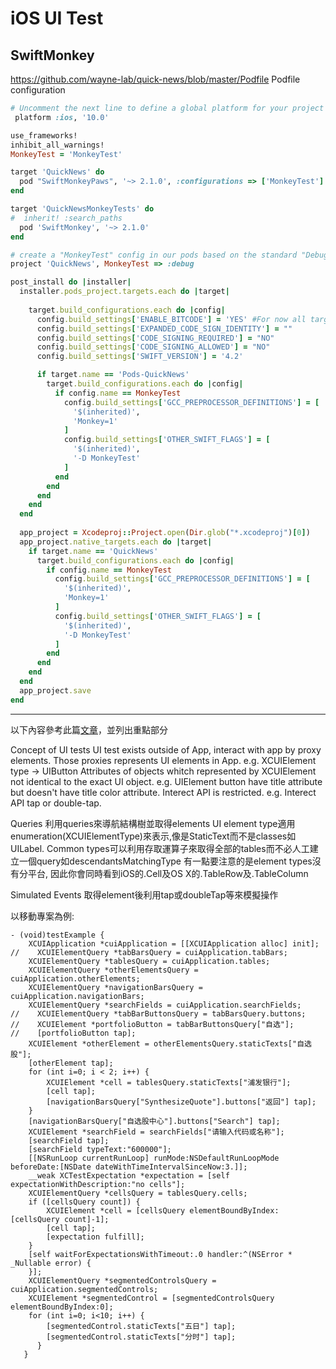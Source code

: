 # iOS UI Test

## SwiftMonkey
https://github.com/wayne-lab/quick-news/blob/master/Podfile
Podfile configuration
```ruby
# Uncomment the next line to define a global platform for your project
 platform :ios, '10.0'

use_frameworks!
inhibit_all_warnings!
MonkeyTest = 'MonkeyTest'

target 'QuickNews' do
  pod "SwiftMonkeyPaws", '~> 2.1.0', :configurations => ['MonkeyTest']
end

target 'QuickNewsMonkeyTests' do
#  inherit! :search_paths
  pod 'SwiftMonkey', '~> 2.1.0'
end

# create a "MonkeyTest" config in our pods based on the standard "Debug" target
project 'QuickNews', MonkeyTest => :debug

post_install do |installer|
  installer.pods_project.targets.each do |target|
    
    target.build_configurations.each do |config|
      config.build_settings['ENABLE_BITCODE'] = 'YES' #For now all targets must have bitcode disabled :-(
      config.build_settings['EXPANDED_CODE_SIGN_IDENTITY'] = ""
      config.build_settings['CODE_SIGNING_REQUIRED'] = "NO"
      config.build_settings['CODE_SIGNING_ALLOWED'] = "NO"
      config.build_settings['SWIFT_VERSION'] = '4.2'

      if target.name == 'Pods-QuickNews'
        target.build_configurations.each do |config|
          if config.name == MonkeyTest
            config.build_settings['GCC_PREPROCESSOR_DEFINITIONS'] = [
              '$(inherited)',
              'Monkey=1'
            ]
            config.build_settings['OTHER_SWIFT_FLAGS'] = [
              '$(inherited)',
              '-D MonkeyTest'
            ]
          end
        end
      end
    end
  end
  
  app_project = Xcodeproj::Project.open(Dir.glob("*.xcodeproj")[0])
  app_project.native_targets.each do |target|
    if target.name == 'QuickNews'
      target.build_configurations.each do |config|
        if config.name == MonkeyTest
          config.build_settings['GCC_PREPROCESSOR_DEFINITIONS'] = [
            '$(inherited)',
            'Monkey=1'
          ]
          config.build_settings['OTHER_SWIFT_FLAGS'] = [
            '$(inherited)',
            '-D MonkeyTest'
          ]
        end
      end
    end
  end
  app_project.save
end
```

------------
以下內容參考此篇[文章](https://www.bignerdranch.com/blog/ui-testing-in-xcode-7-part-1-ui-testing-gotchas/)，並列出重點部分

Concept of UI tests
UI test exists outside of App, interact with app by proxy elements.
Those proxies represents UI elements in App.
e.g. XCUIElement type -> UIButton
Attributes of objects whitch represented by XCUIElement not identical to the exact UI object.
e.g. UIElement button have title attribute but doesn't have title color attribute.
Interect API is restricted.
e.g. Interect API tap or double-tap.

Queries
利用queries來導航結構樹並取得elements
UI element type適用enumeration(XCUIElementType)來表示,像是StaticText而不是classes如UILabel.
Common types可以利用存取運算子來取得全部的tables而不必人工建立一個query如descendantsMatchingType
有一點要注意的是element types沒有分平台, 因此你會同時看到iOS的.Cell及OS X的.TableRow及.TableColumn

Simulated Events
取得element後利用tap或doubleTap等來模擬操作

以移動專案為例:

```
- (void)testExample {
    XCUIApplication *cuiApplication = [[XCUIApplication alloc] init];
//    XCUIElementQuery *tabBarsQuery = cuiApplication.tabBars;
    XCUIElementQuery *tablesQuery = cuiApplication.tables;
    XCUIElementQuery *otherElementsQuery = cuiApplication.otherElements;
    XCUIElementQuery *navigationBarsQuery = cuiApplication.navigationBars;
    XCUIElementQuery *searchFields = cuiApplication.searchFields;
//    XCUIElementQuery *tabBarButtonsQuery = tabBarsQuery.buttons;
//    XCUIElement *portfolioButton = tabBarButtonsQuery["自选"];
//    [portfolioButton tap];
    XCUIElement *otherElement = otherElementsQuery.staticTexts["自选股"];
    [otherElement tap];
    for (int i=0; i < 2; i++) {
        XCUIElement *cell = tablesQuery.staticTexts["浦发银行"];
        [cell tap];
        [navigationBarsQuery["SynthesizeQuote"].buttons["返回"] tap];
    }
    [navigationBarsQuery["自选股中心"].buttons["Search"] tap];
    XCUIElement *searchField = searchFields["请输入代码或名称"];
    [searchField tap];
    [searchField typeText:"600000"];
    [[NSRunLoop currentRunLoop] runMode:NSDefaultRunLoopMode beforeDate:[NSDate dateWithTimeIntervalSinceNow:3.]];
    __weak XCTestExpectation *expectation = [self expectationWithDescription:"no cells"];
    XCUIElementQuery *cellsQuery = tablesQuery.cells;
    if ([cellsQuery count]) {
        XCUIElement *cell = [cellsQuery elementBoundByIndex:[cellsQuery count]-1];
        [cell tap];
        [expectation fulfill];
    }
    [self waitForExpectationsWithTimeout:.0 handler:^(NSError * _Nullable error) {
    }];
    XCUIElementQuery *segmentedControlsQuery = cuiApplication.segmentedControls;
    XCUIElement *segmentedControl = [segmentedControlsQuery elementBoundByIndex:0];
    for (int i=0; i<10; i++) {
        [segmentedControl.staticTexts["五日"] tap];
        [segmentedControl.staticTexts["分时"] tap];
      }
   }
```



